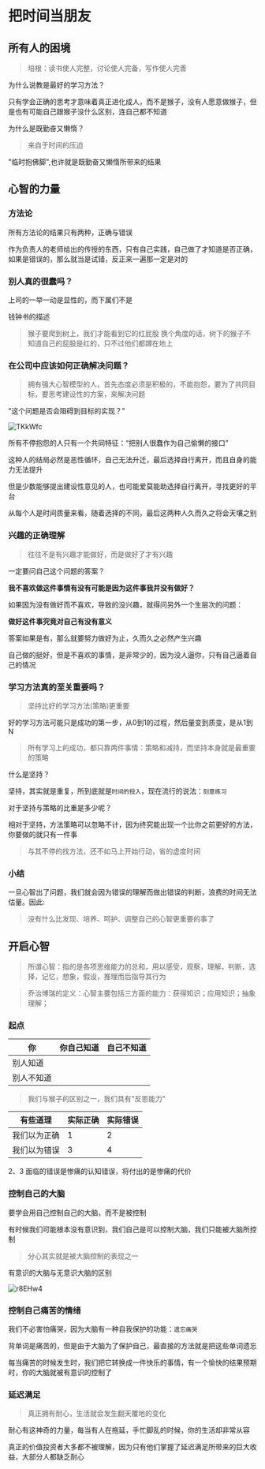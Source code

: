 # 把时间当朋友

## 所有人的困境

> 培根：读书使人完整，讨论使人完备，写作使人完善

为什么说教是最好的学习方法？

只有学会正确的思考才意味着真正进化成人，而不是猴子，没有人愿意做猴子，但是也有可能自己跟猴子没什么区别，连自己都不知道

为什么是既勤奋又懒惰？

> 来自于时间的压迫

"临时抱佛脚",也许就是既勤奋又懒惰所带来的结果


## 心智的力量

### 方法论

所有方法论的结果只有两种，正确与错误

作为负责人的老师给出的传授的东西，只有自己实践，自己做了才知道是否正确，如果是错误的，那么就当是试错，反正来一遍那一定是对的

### 别人真的很蠢吗？

上司的一举一动是显性的，而下属们不是

钱钟书的描述
> 猴子要爬到树上，我们才能看到它的红屁股
> 换个角度的话，树下的猴子不知道自己的屁股是红的，只不过他们都蹲在地上

### 在公司中应该如何正确解决问题？

> 拥有强大心智模型的人，首先态度必须是积极的，不能抱怨，要为了共同目标，要思考建设性的方案，来解决问题

"这个问题是否会阻碍到目标的实现？"

![TKkWfc](https://gitee.com/meiminjun/picture/raw/master/uPic/TKkWfc.png)

所有不停抱怨的人只有一个共同特征：“把别人很蠢作为自己偷懒的接口”

这种人的结局必然是恶性循环，自己无法升迁，最后选择自行离开，而且自身的能力无法提升

但是少数能够提出建设性意见的人，也可能爱莫能助选择自行离开，寻找更好的平台

从每个人是时间质量来看，随着选择的不同，最后这两种人久而久之将会天壤之别

### 兴趣的正确理解

> 往往不是有兴趣才能做好，而是做好了才有兴趣

一定要问自己这个问题的答案？

**我不喜欢做这件事情有没有可能是因为这件事我并没有做好？**

如果因为没有做好而不喜欢，导致的没兴趣，就得问另外一个生层次的问题：

**做好这件事究竟对自己有没有意义**

答案如果是有，那么就要努力做好为止，久而久之必然产生兴趣

自己做的挺好，但是不喜欢的事情，是非常少的，因为没人逼你，只有自己逼着自己的情况

### 学习方法真的至关重要吗？

> 坚持比好的学习方法(策略)更重要

好的学习方法可能只是成功的第一步，从0到1的过程，然后量变到质变，是从1到N

> 所有学习上的成功，都只靠两件事情：策略和减持，而坚持本身就是最重要的策略

什么是坚持？

坚持，其实就是重复，所到底就是`时间的投入`，现在流行的说法：`刻意练习`

对于坚持与策略的比重是多少呢？

相对于坚持，方法策略可以忽略不计，因为终究能出现一个比你之前更好的方法，你要做的就只有一件事

> 与其不停的找方法，还不如马上开始行动，省的虚度时间

### 小结

一旦心智出了问题，我们就会因为错误的理解而做出错误的判断，浪费的时间无法估量。因此:

> 没有什么比发现、培养、呵护、调整自己的心智更重要的事了



## 开启心智

> 所谓心智：指的是各项思维能力的总和，用以感受，观察，理解，判断，选择，记忆，想象，假设，推理而后指导其行为

> 乔治博瑞的定义：心智主要包括三方面的能力：获得知识；应用知识；抽象理解；

### 起点

| 你  | 你自己知道  | 自己不知道 |
|---|---|---|
| 别人知道  |  |   |
| 别人不知道 |  |   |

> 我们与猴子的区别之一，我们具有"反思能力"

| 有些道理  | 实际正确  | 实际错误 |
|---|---|---|
| 我们以为正确  | 1 | 2  |
| 我们以为错误 | 3 | 4  |

2、3 面临的错误是惨痛的认知错误，将付出的是惨痛的代价

### 控制自己的大脑

要学会用自己控制自己的大脑，而不是被控制

有时候我们可能根本没有意识到，我们自己是可以控制大脑，我们只能被大脑所控制

> 分心其实就是被大脑控制的表现之一

有意识的大脑与无意识大脑的区别

![r8EHw4](https://gitee.com/meiminjun/picture/raw/master/uPic/r8EHw4.png)

### 控制自己痛苦的情绪

我们不必害怕痛哭，因为大脑有一种自我保护的功能：`遗忘痛哭`

背单词是痛苦的，但是由于大脑为了保护自己，最直接的方法就是把这些单词遗忘

每当痛苦的时候发生时，我们把它转换成一件快乐的事情，有一个愉快的结果预期时，你的大脑就被有意识的控制了

### 延迟满足

> 真正拥有耐心，生活就会发生翻天覆地的变化

耐心有这神奇的力量，每当有人在拖延，手忙脚乱的时候，你的生活却非常从容

真正的价值投资者大多都不被理解，因为只有他们掌握了延迟满足所带来的巨大收益，大部分人都缺乏耐心

